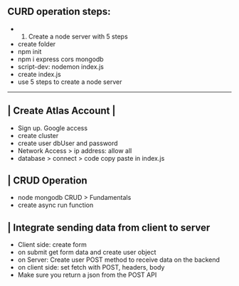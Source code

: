 ## CURD operation steps:

- 1. Create a node server with 5 steps
- create folder
- npm init
- npm i express cors mongodb
- script-dev: nodemon index.js
- create index.js
- use 5 steps to create a node server

---

## | Create Atlas Account |

- Sign up. Google access
- create cluster
- create user dbUser and password
- Network Access > ip address: allow all
- database > connect > code copy paste in index.js

## | CRUD Operation

- node mongodb CRUD > Fundamentals
- create async run function

## | Integrate sending data from client to server

- Client side: create form
- on submit get form data and create user object
- on Server: Create user POST method to receive data on the backend
- on client side: set fetch with POST, headers, body
- Make sure you return a json from the POST API
